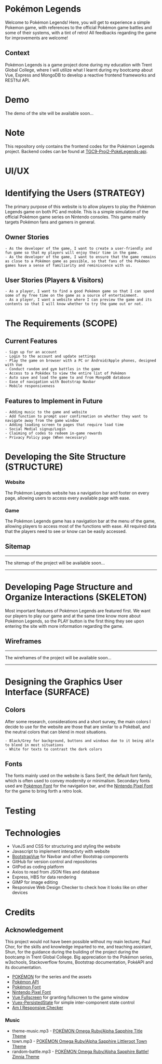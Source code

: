 # Pokémon Legends
Welcome to Pokémon Legends! Here, you will get to experience a simple Pokemon game, with references to the official Pokémon game battles and some of their systems, with a tint of retro! All feedbacks regarding the game for improvements are welcome!

## Context
Pokémon Legends is a game project done during my education with Trent Global College, where I will utilize what I learnt during my bootcamp about Vue, Express and MongoDB to develop a reactive frontend frameworks and RESTful API.

# Demo
The demo of the site will be available soon...

# Note
This repository only contains the frontend codes for the Pokémon Legends project.
Backend codes can be found at [TGC9-Proj2-PokéLegends-api](https://github.com/yuhengen/tgc9-proj2-PokeLegends-api).

# UI/UX
# Identifying the Users (STRATEGY)
The primary purpose of this website is to allow players to play the Pokémon Legends game on both PC and mobile. This is a simple simulation of the official Pokémon game series on Nintendo consoles. This game mainly targets Pokémon fans and gamers in general.

## Owner Stories
```
- As the developer of the game, I want to create a user-friendly and fun game so that my players will enjoy their time in the game.
- As the developer of the game, I want to ensure that the game remains as close to a Pokémon game as possible, so that fans of the Pokémon games have a sense of familiarity and reminiscence with us.
```

## User Stories (Players & Visitors)
```
- As a player, I want to find a good Pokémon game so that I can spend some of my free time on the game as a source of entertainment.
- As a player, I want a website where I can preview the game and its contents so that I will know whether to try the game out or not.
```

# The Requirements (SCOPE)
## Current Features
```
- Sign up for an account
- Login to the account and update settings
- Play the game on browser with a PC or Android/Apple phones, designed with Vue
- Conduct random and gym battles in the game
- Access to a Pokédex to view the entire list of Pokémon
- Auto save and load the game to and from MongoDB database
- Ease of navigation with Bootstrap Navbar
- Mobile responsiveness
```
## Features to Implement in Future
```
- Adding music to the game and website
- Add function to prompt user confirmation on whether they want to navigate away from the game window
- Adding loading screen to pages that require load time
- Social Medial signup/Login
- Claiming of codes to redeem in-game rewards
- Privacy Policy page (When necessary)
```

# Developing the Site Structure (STRUCTURE)
### Website
The Pokémon Legends website has a navigation bar and footer on every page, allowing users to access every available page with ease.

### Game
The Pokémon Legends game has a navigation bar at the menu of the game, allowing players to access most of the functions with ease. All required data that the players need to see or know can be easily accessed.

## Sitemap

---

The sitemap of the project will be available soon...

---

# Developing Page Structure and Organize Interactions (SKELETON)
Most important features of Pokémon Legends are featured first. We want our players to play our game and at the same time know more about Pokémon Legends, so the PLAY button is the first thing they see upon entering the site with more information regarding the game.

## Wireframes

---

The wireframes of the project will be available soon...

---

# Designing the Graphics User Interface (SURFACE)
## Colors
After some research, considerations and a short survey, the main colors I decide to use for the website are those that are similar to a Pokéball, and the neutral colors that can blend in most situations.
```
- Black/Grey for background, buttons and windows due to it being able to blend in most situations
- White for texts to contrast the dark colors
```

## Fonts
The fonts mainly used on the website is Sans Serif, the default font family, which is often used to convey modernity or minimalism.
Secondary fonts used are [Pokémon Font](https://www.dafont.com/pokemon.font) for the navigation bar, and the [Nintendo Pixel Font](https://www.fontspace.com/press-start-2p-font-f11591) for the game to bring forth a retro look.

# Testing

# Technologies
- VueJS and CSS for structuring and styling the website
- Javascript to implement interactivty with website
- [BootstrapVue](https://bootstrap-vue.org/) for Navbar and other Bootstrap components
- GitHub for version control and repositories
- GitPod as coding platform
- Axios to read from JSON files and database
- Express, HBS for data rendering
- GIMP for image editing
- Responsive Web Design Checker to check how it looks like on other devices

# Credits
## Acknowledgement
This project would not have been possible without my main lecturer, Paul Chor, for the skills and knowledge imparted to me, and teaching assistant, Shun, for the guidance during the building of the project during the bootcamp in Trent Global College.
Big appreciation to the Pokémon series, w3schools, Stackoverflow forums, Bootstrap documentation, PokéAPI and its documentation.

- [POKÉMON](https://www.pokemon.com/sg/) for the series and the assets
- [Pokémon API](https://pokeapi.co/)
- [Pokémon Font](https://www.dafont.com/pokemon.font)
- [Nintendo Pixel Font](https://www.fontspace.com/press-start-2p-font-f11591)
- [Vue Fullscreen](http://mirari.cc/vue-fullscreen/) for granting fullscreen to the game window
- [Vuex-PersistedState](https://www.npmjs.com/package/vuex-persistedstate) for simple inter-component state control
- [Am I Responsive Checker](http://ami.responsivedesign.is/)

### Music
- theme-music.mp3 - [POKÉMON Omega Ruby/Alpha Sapphire Title Theme](https://www.youtube.com/watch?v=hkoXy3jRpww)
- town.mp3 - [POKÉMON Omega Ruby/Alpha Sapphire Littleroot Town Theme](https://www.youtube.com/watch?v=zRGCzCn5azI)
- random-battle.mp3 - [POKÉMON Omega Ruby/Alpha Sapphire Battle! Zinnia Theme](https://www.youtube.com/watch?v=GIn8_Q27WFY)